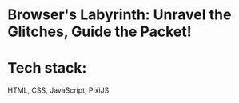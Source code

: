 # Browser's Labyrinth: Unravel the Glitches, Guide the Packet!

# Tech stack:
HTML, CSS, JavaScript, PixiJS

